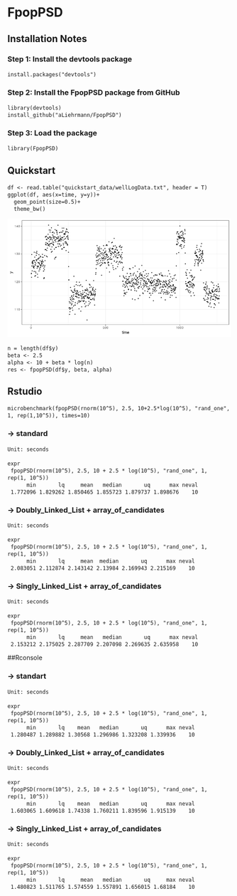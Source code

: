 # FpopPSD

## Installation Notes 

### Step 1: Install the devtools package

```
install.packages("devtools")
```

### Step 2: Install the FpopPSD package from GitHub

```
library(devtools)
install_github("aLiehrmann/FpopPSD")
```

### Step 3: Load the package

```
library(FpopPSD)
```

## Quickstart

```{r}
df <- read.table("quickstart_data/wellLogData.txt", header = T)
ggplot(df, aes(x=time, y=y))+
  geom_point(size=0.5)+
  theme_bw()
```
![Screenshot](doc/img/data.png)
```
n = length(df$y)
beta <- 2.5
alpha <- 10 + beta * log(n)
res <- fpopPSD(df$y, beta, alpha)
```


## Rstudio

```{r}
microbenchmark(fpopPSD(rnorm(10^5), 2.5, 10+2.5*log(10^5), "rand_one", 1, rep(1,10^5)), times=10)
```

### -> standard
```
Unit: seconds
                                                                              expr
 fpopPSD(rnorm(10^5), 2.5, 10 + 2.5 * log(10^5), "rand_one", 1,      rep(1, 10^5))
      min       lq     mean   median       uq      max neval
 1.772096 1.829262 1.850465 1.855723 1.879737 1.898676    10
```

### -> Doubly_Linked_List + array_of_candidates
```
Unit: seconds
                                                                              expr
 fpopPSD(rnorm(10^5), 2.5, 10 + 2.5 * log(10^5), "rand_one", 1,      rep(1, 10^5))
      min       lq     mean  median       uq      max neval
 2.083051 2.112874 2.143142 2.13984 2.169943 2.215169    10
```

### -> Singly_Linked_List + array_of_candidates

```
Unit: seconds
                                                                              expr
 fpopPSD(rnorm(10^5), 2.5, 10 + 2.5 * log(10^5), "rand_one", 1,      rep(1, 10^5))
      min       lq     mean   median       uq      max neval
 2.153212 2.175025 2.287709 2.207098 2.269635 2.635958    10
```

##Rconsole

### -> standart
```
Unit: seconds
                                                                              expr
 fpopPSD(rnorm(10^5), 2.5, 10 + 2.5 * log(10^5), "rand_one", 1,      rep(1, 10^5))
      min       lq    mean   median       uq      max neval
 1.280487 1.289882 1.30568 1.296986 1.323208 1.339936    10
```

### -> Doubly_Linked_List + array_of_candidates
```
Unit: seconds
                                                                              expr
 fpopPSD(rnorm(10^5), 2.5, 10 + 2.5 * log(10^5), "rand_one", 1,      rep(1, 10^5))
      min       lq    mean   median       uq      max neval
 1.603065 1.609618 1.74338 1.760211 1.839596 1.915139    10
```

### -> Singly_Linked_List + array_of_candidates
```
Unit: seconds
                                                                              expr
 fpopPSD(rnorm(10^5), 2.5, 10 + 2.5 * log(10^5), "rand_one", 1,      rep(1, 10^5))
      min       lq     mean   median       uq     max neval
 1.480823 1.511765 1.574559 1.557891 1.656015 1.68184    10
```